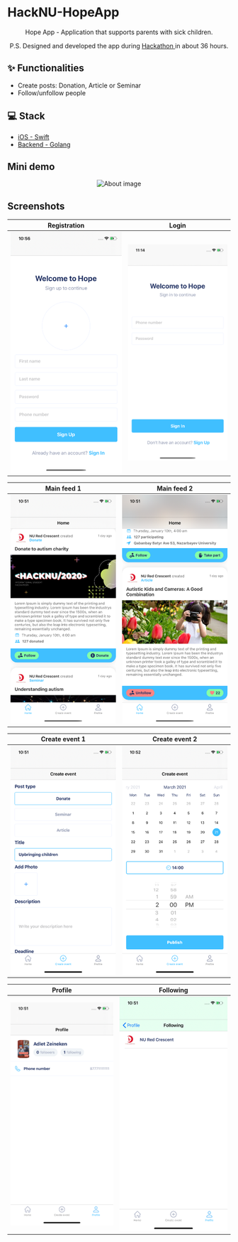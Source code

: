 # HackNU-HopeApp
<div align="center">
  Hope App - Application that supports parents with sick children.
  
  P.S. Designed and developed the app during <a href = "https://www.hacknu.kz/"> Hackathon </a> in about 36 hours.
</div>


## ✨ Functionalities

- Create posts: Donation, Article or Seminar
- Follow/unfollow people

## 💻 Stack

- [iOS - Swift](https://github.com/justadlet/HackNU-HopeApp)
- [Backend - Golang](https://github.com/justadlet/HackNU-HopeApp) 

## Mini demo
<p align="center">
  <img alt="About image" title="Mockup" src="https://github.com/justadlet/HackNU-HopeApp/blob/main/hope.gif?raw=true" height="640"></img>
 
</p>


## Screenshots
Registration | Login
:-------------------------:|:-------------------------:
![](https://github.com/justadlet/HackNU-HopeApp/blob/main/Hope0.png?raw=true)  |  ![](https://github.com/justadlet/HackNU-HopeApp/blob/main/Hope7.png?raw=true)

Main feed 1 | Main feed 2
:-------------------------:|:-------------------------:
![](https://github.com/justadlet/HackNU-HopeApp/blob/main/Hope6.png?raw=true)  |  ![](https://github.com/justadlet/HackNU-HopeApp/blob/main/Hope5.png?raw=true)

Create event 1 | Create event 2
:-------------------------:|:-------------------------:
![](https://github.com/justadlet/HackNU-HopeApp/blob/main/Hope2.png?raw=true)  |  ![](https://github.com/justadlet/HackNU-HopeApp/blob/main/Hope1.png?raw=true)

Profile | Following
:-------------------------:|:-------------------------:
![](https://github.com/justadlet/HackNU-HopeApp/blob/main/Hope4.png?raw=true)  |  ![](https://github.com/justadlet/HackNU-HopeApp/blob/main/Hope3.png?raw=true)
